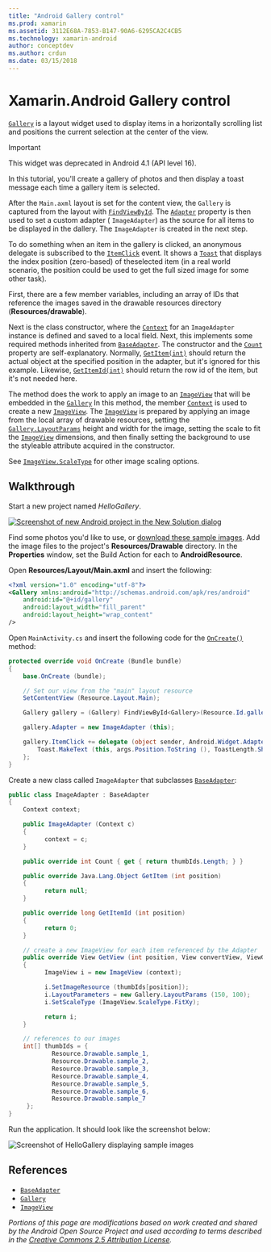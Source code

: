 ```yaml
---
title: "Android Gallery control"
ms.prod: xamarin
ms.assetid: 3112E68A-7853-B147-90A6-6295CA2C4CB5
ms.technology: xamarin-android
author: conceptdev
ms.author: crdun
ms.date: 03/15/2018
---
```


# Xamarin.Android Gallery control

[`Gallery`](xref:Android.Widget.Gallery)
is a layout widget used to display items in a horizontally scrolling
list and positions the current selection at the center of the view.

> [!IMPORTANT]
> This widget was deprecated in Android 4.1 (API level 16). 

In this tutorial, you'll create a gallery of photos and then display a toast
message each time a gallery item is selected.

After the `Main.axml` layout is set for the content view, the `Gallery`
is captured from the layout with
[`FindViewById`](xref:Android.App.Activity.FindViewById*).
The
[`Adapter`](xref:Android.Widget.AdapterView.RawAdapter)
property is then used to set a custom adapter ( `ImageAdapter`) as the
source for all items to be displayed in the dallery. The `ImageAdapter`
is created in the next step.

To do something when an item in the gallery is clicked, an anonymous
delegate is subscribed to the
[`ItemClick`](xref:Android.Widget.AdapterView.ItemClick)
event. It shows a
[`Toast`](xref:Android.Widget.Toast)
that displays the index position (zero-based) of theselected item (in a
real world scenario, the position could be used to get the full sized
image for some other task).

First, there are a few member variables, including an array of IDs that
reference the images saved in the drawable resources directory
(**Resources/drawable**).

Next is the class constructor, where the
[`Context`](xref:Android.Content.Context)
for an `ImageAdapter` instance is defined and saved to a local field.
Next, this implements some required methods inherited from
[`BaseAdapter`](xref:Android.Widget.BaseAdapter).
The constructor and the
[`Count`](xref:Android.Widget.BaseAdapter.Count)
property are self-explanatory. Normally,
[`GetItem(int)`](xref:Android.Widget.BaseAdapter.GetItem*)
should return the actual object at the specified position in the
adapter, but it's ignored for this example. Likewise,
[`GetItemId(int)`](xref:Android.Widget.BaseAdapter.GetItemId*)
should return the row id of the item, but it's not needed here.

The method does the work to apply an image to an
[`ImageView`](xref:Android.Widget.ImageView)
that will be embedded in the
[`Gallery`](xref:Android.Widget.Gallery)
In this method, the member
[`Context`](xref:Android.Content.Context)
is used to create a new
[`ImageView`](xref:Android.Widget.ImageView).
The
[`ImageView`](xref:Android.Widget.ImageView)
is prepared by applying an image from the local array of drawable
resources, setting the
[`Gallery.LayoutParams`](xref:Android.Widget.Gallery.LayoutParams)
height and width for the image, setting the scale to fit the
[`ImageView`](xref:Android.Widget.ImageView)
dimensions, and then finally setting the background to use the
styleable attribute acquired in the constructor.

See [`ImageView.ScaleType`](xref:Android.Widget.ImageView.ScaleType)
for other image scaling options.

## Walkthrough

Start a new project named *HelloGallery*.

[![Screenshot of new Android project in the New Solution dialog](gallery-images/hellogallery1-sml.png)](gallery-images/hellogallery1.png#lightbox)

Find some photos you'd like to use, or
[download these sample
images](https://developer.android.com/shareables/sample_images.zip).
Add the image files to the project's **Resources/Drawable**
directory. In the **Properties** window, set the Build Action for
each to **AndroidResource**.

Open **Resources/Layout/Main.axml** and insert the following:

```xml
<?xml version="1.0" encoding="utf-8"?>
<Gallery xmlns:android="http://schemas.android.com/apk/res/android"
    android:id="@+id/gallery"
    android:layout_width="fill_parent"
    android:layout_height="wrap_content"
/>
```

Open `MainActivity.cs` and insert the following code for the
[`OnCreate()`](xref:Android.App.Activity.OnCreate*)
method:

```csharp
protected override void OnCreate (Bundle bundle)
{
    base.OnCreate (bundle);

    // Set our view from the "main" layout resource
    SetContentView (Resource.Layout.Main);

    Gallery gallery = (Gallery) FindViewById<Gallery>(Resource.Id.gallery);

    gallery.Adapter = new ImageAdapter (this);

    gallery.ItemClick += delegate (object sender, Android.Widget.AdapterView.ItemClickEventArgs args) {
        Toast.MakeText (this, args.Position.ToString (), ToastLength.Short).Show ();
    };
}
```

Create a new class called `ImageAdapter` that subclasses
[`BaseAdapter`](xref:Android.Widget.BaseAdapter):

```csharp
public class ImageAdapter : BaseAdapter
{
    Context context;

    public ImageAdapter (Context c)
    {
          context = c;
    }

    public override int Count { get { return thumbIds.Length; } }

    public override Java.Lang.Object GetItem (int position)
    {
          return null;
    }

    public override long GetItemId (int position)
    {
          return 0;
    }

    // create a new ImageView for each item referenced by the Adapter
    public override View GetView (int position, View convertView, ViewGroup parent)
    {
          ImageView i = new ImageView (context);

          i.SetImageResource (thumbIds[position]);
          i.LayoutParameters = new Gallery.LayoutParams (150, 100);
          i.SetScaleType (ImageView.ScaleType.FitXy);

          return i;
    }

    // references to our images
    int[] thumbIds = {
            Resource.Drawable.sample_1,
            Resource.Drawable.sample_2,
            Resource.Drawable.sample_3,
            Resource.Drawable.sample_4,
            Resource.Drawable.sample_5,
            Resource.Drawable.sample_6,
            Resource.Drawable.sample_7
     };
}

```

Run the application. It should look like the screenshot below:

![Screenshot of HelloGallery displaying sample images](gallery-images/hellogallery3.png)

## References

- [`BaseAdapter`](xref:Android.Widget.BaseAdapter)
- [`Gallery`](xref:Android.Widget.Gallery)
- [`ImageView`](xref:Android.Widget.ImageView)

_Portions of this page are modifications based on work created and shared by the
Android Open Source Project and used according to terms described in the
[Creative Commons 2.5 Attribution License](http://creativecommons.org/licenses/by/2.5/)._
